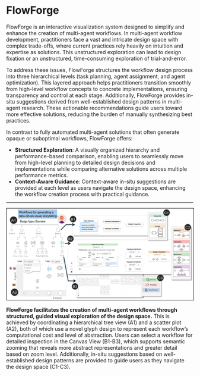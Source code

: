 <!-- docs/README.md -->

# FlowForge

FlowForge is an interactive visualization system designed to simplify and enhance the creation of multi-agent workflows. In multi-agent workflow development, practitioners face a vast and intricate design space with complex trade-offs, where current practices rely heavily on intuition and expertise as solutions. This unstructured exploration can lead to design fixation or an unstructured, time-consuming exploration of trial-and-error.

To address these issues, FlowForge structures the workflow design process into three hierarchical levels (task planning, agent assignment, and agent optimization). This layered approach helps practitioners transition smoothly from high-level workflow concepts to concrete implementations, ensuring transparency and control at each stage. Additionally, FlowForge provides in-situ suggestions derived from well-established design patterns in multi-agent research. These actionable recommendations guide users toward more effective solutions, reducing the burden of manually synthesizing best practices.

In contrast to fully automated multi-agent solutions that often generate opaque or suboptimal workflows, FlowForge offers:

- **Structured Exploration**: A visually organized hierarchy and performance-based comparison, enabling users to seamlessly move from high-level planning to detailed design decisions and implementations while comparing alternative solutions across multiple performance metrics.
- **Context-Aware Guidance**: Context-aware in-situ suggestions are provided at each level as users navigate the design space, enhancing the workflow creation process with practical guidance.

---

<div style="text-align: center;">
  <img src="./assets/teaser.png" width="800px" style="border: 1px solid black;">
</div>

<b>FlowForge facilitates the creation of multi-agent workflows through structured, guided visual exploration of the design space.</b> This is achieved by coordinating a hierarchical tree view (A1) and a scatter plot (A2), both of which use a novel glyph design to represent each workflow’s computational cost and level of abstraction. Users can select a workflow for detailed inspection in the Canvas View (B1-B3), which supports semantic zooming that reveals more abstract representations and greater detail based on zoom level. Additionally, in-situ suggestions based on well-established design patterns are provided to guide users as they navigate the design space (C1-C3).
